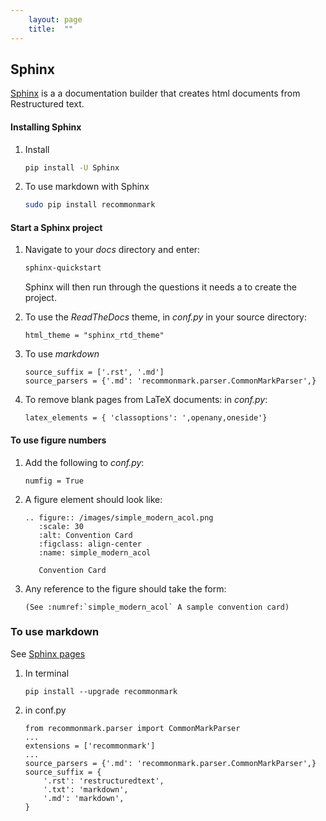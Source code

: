 ```yaml
---
    layout: page
    title:  ""
---
```


## Sphinx

[Sphinx](https://www.sphinx-doc.org/en/master/usage/quickstart.html) is a a documentation builder that creates html documents from Restructured text.

#### Installing Sphinx

1. Install
    ```bash
    pip install -U Sphinx
    ```

1. To use markdown with Sphinx
    ```bash
    sudo pip install recommonmark
    ```

#### Start a Sphinx project

1. Navigate to your *docs* directory and enter:
    ```bash
    sphinx-quickstart
    ```
    Sphinx will then run through the questions it needs a to create the project.


1. To use the *ReadTheDocs* theme, in *conf.py* in your source directory:

    ```python3
    html_theme = "sphinx_rtd_theme"
    ```
1. To use *markdown*
    ```python3
    source_suffix = ['.rst', '.md']
    source_parsers = {'.md': 'recommonmark.parser.CommonMarkParser',}
    ```

1. To remove blank pages from LaTeX documents: in *conf.py*:

    ```python3
    latex_elements = { 'classoptions': ',openany,oneside'}
    ```

#### To use figure numbers

1. Add the following to *conf.py*:

    ```python3
    numfig = True
    ```

1. A figure element should look like:

    ```python3
    .. figure:: /images/simple_modern_acol.png
       :scale: 30
       :alt: Convention Card
       :figclass: align-center
       :name: simple_modern_acol

       Convention Card
    ```
1. Any reference to the figure should take the form:

    ```python3
    (See :numref:`simple_modern_acol` A sample convention card)
    ```

### To use markdown

See [Sphinx pages](https://www.sphinx-doc.org/en/master/usage/markdown.html)

1. In terminal
    ```
    pip install --upgrade recommonmark
    ```
2. in conf.py
    ```python3
    from recommonmark.parser import CommonMarkParser
    ...
    extensions = ['recommonmark']
    ...
    source_parsers = {'.md': 'recommonmark.parser.CommonMarkParser',}
    source_suffix = {
        '.rst': 'restructuredtext',
        '.txt': 'markdown',
        '.md': 'markdown',
    }
    ```
